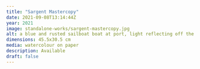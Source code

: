 ```yaml
---
title: "Sargent Mastercopy"
date: 2021-09-08T13:14:44Z
year: 2021
image: standalone-works/sargent-mastercopy.jpg
alt: a blue and rusted sailboat boat at port, light reflecting off the sea
dimensions: 45.5x30.5 cm
media: watercolour on paper
description: Available
draft: false
---
```



